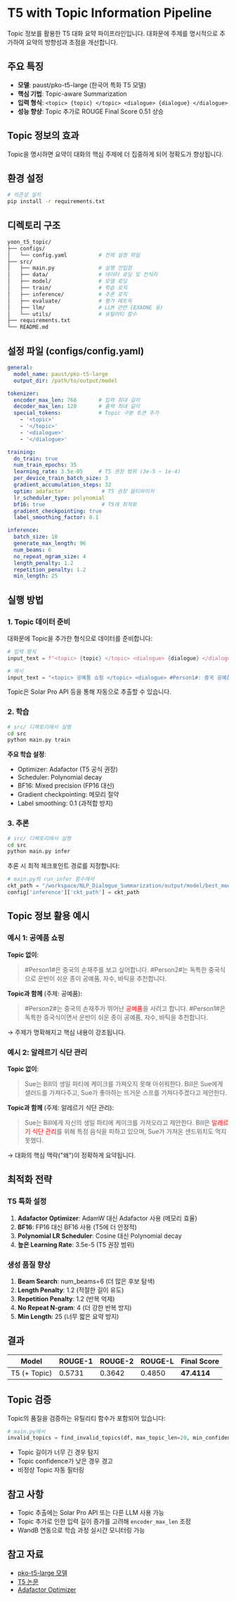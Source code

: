 # T5 with Topic Information Pipeline

Topic 정보를 활용한 T5 대화 요약 파이프라인입니다. 대화문에 주제를 명시적으로 추가하여 요약의 방향성과 초점을 개선합니다.

## 주요 특징

- **모델**: paust/pko-t5-large (한국어 특화 T5 모델)
- **핵심 기법**: Topic-aware Summarization
- **입력 형식**: `<topic> {topic} </topic> <dialogue> {dialogue} </dialogue>`
- **성능 향상**: Topic 추가로 ROUGE Final Score 0.51 상승

## Topic 정보의 효과

Topic을 명시하면 요약이 대화의 핵심 주제에 더 집중하게 되어 정확도가 향상됩니다.

## 환경 설정

```bash
# 의존성 설치
pip install -r requirements.txt
```

## 디렉토리 구조

```bash
yoon_t5_topic/
├── configs/
│   └── config.yaml          # 전체 설정 파일
├── src/
│   ├── main.py              # 실행 진입점
│   ├── data/                # 데이터 로딩 및 전처리
│   ├── model/               # 모델 로딩
│   ├── train/               # 학습 로직
│   ├── inference/           # 추론 로직
│   ├── evaluate/            # 평가 메트릭
│   ├── llm/                 # LLM 관련 (EXAONE 등)
│   └── utils/               # 유틸리티 함수
├── requirements.txt
└── README.md
```

## 설정 파일 (configs/config.yaml)

```yaml
general:
  model_name: paust/pko-t5-large
  output_dir: /path/to/output/model

tokenizer:
  encoder_max_len: 768       # 입력 최대 길이
  decoder_max_len: 128       # 출력 최대 길이
  special_tokens:            # Topic 구분 토큰 추가
    - '<topic>'
    - '</topic>'
    - '<dialogue>'
    - '</dialogue>'

training:
  do_train: true
  num_train_epochs: 35
  learning_rate: 3.5e-05     # T5 권장 범위 (3e-5 ~ 1e-4)
  per_device_train_batch_size: 3
  gradient_accumulation_steps: 32
  optim: adafactor            # T5 권장 옵티마이저
  lr_scheduler_type: polynomial
  bf16: true                  # T5에 최적화
  gradient_checkpointing: true
  label_smoothing_factor: 0.1

inference:
  batch_size: 18
  generate_max_length: 96
  num_beams: 6
  no_repeat_ngram_size: 4
  length_penalty: 1.2
  repetition_penalty: 1.2
  min_length: 25
```

## 실행 방법

### 1. Topic 데이터 준비

대화문에 Topic을 추가한 형식으로 데이터를 준비합니다:

```python
# 입력 형식
input_text = f"<topic> {topic} </topic> <dialogue> {dialogue} </dialogue>"

# 예시
input_text = "<topic> 공예품 쇼핑 </topic> <dialogue> #Person1#: 중국 공예품을 보고 싶어요... </dialogue>"
```

Topic은 Solar Pro API 등을 통해 자동으로 추출할 수 있습니다.

### 2. 학습

```bash
# src/ 디렉토리에서 실행
cd src
python main.py train
```

**주요 학습 설정**:

- Optimizer: Adafactor (T5 공식 권장)
- Scheduler: Polynomial decay
- BF16: Mixed precision (FP16 대신)
- Gradient checkpointing: 메모리 절약
- Label smoothing: 0.1 (과적합 방지)

### 3. 추론

```bash
# src/ 디렉토리에서 실행
cd src
python main.py infer
```

추론 시 최적 체크포인트 경로를 지정합니다:

```python
# main.py의 run_infer 함수에서
ckt_path = "/workspace/NLP_Dialogue_Summarization/output/model/best_model"
config['inference']['ckt_path'] = ckt_path
```

## Topic 정보 활용 예시

### 예시 1: 공예품 쇼핑

**Topic 없이**:
> #Person1#은 중국의 손재주를 보고 싶어합니다. #Person2#는 독특한 중국식으로 운반이 쉬운 종이 공예품, 자수, 바틱을 추천합니다.

**Topic과 함께** (주제: 공예품):
> #Person2#는 중국의 손재주가 뛰어난 <span style="color:red">공예품</span>을 사려고 합니다. #Person1#은 독특한 중국식이면서 운반이 쉬운 종이 공예품, 자수, 바틱을 추천합니다.

→ 주제가 명확해지고 핵심 내용이 강조됩니다.

### 예시 2: 알레르기 식단 관리

**Topic 없이**:
> Sue는 Bill의 생일 파티에 케이크를 가져오지 못해 아쉬워한다. Bill은 Sue에게 샐러드를 가져다주고, Sue가 좋아하는 뜨거운 스프를 가져다주겠다고 제안한다.

**Topic과 함께** (주제: 알레르기 식단 관리):
> Sue는 Bill에게 자신의 생일 파티에 케이크를 가져오라고 제안한다. Bill은 <span style="color:red">알레르기 식단 관리</span>를 위해 특정 음식을 피하고 있으며, Sue가 가져온 샌드위치도 먹지 못했다.

→ 대화의 핵심 맥락("왜")이 정확하게 요약됩니다.

## 최적화 전략

### T5 특화 설정

1. **Adafactor Optimizer**: AdamW 대신 Adafactor 사용 (메모리 효율)
2. **BF16**: FP16 대신 BF16 사용 (T5에 더 안정적)
3. **Polynomial LR Scheduler**: Cosine 대신 Polynomial decay
4. **높은 Learning Rate**: 3.5e-5 (T5 권장 범위)

### 생성 품질 향상

1. **Beam Search**: num_beams=6 (더 많은 후보 탐색)
2. **Length Penalty**: 1.2 (적절한 길이 유도)
3. **Repetition Penalty**: 1.2 (반복 억제)
4. **No Repeat N-gram**: 4 (더 강한 반복 방지)
5. **Min Length**: 25 (너무 짧은 요약 방지)

## 결과

| Model | ROUGE-1 | ROUGE-2 | ROUGE-L | Final Score |
|--------|---------|---------|---------|-------------|
| T5 (+ Topic) | 0.5731 | 0.3642 | 0.4850 | **47.4114** |

## Topic 검증

Topic의 품질을 검증하는 유틸리티 함수가 포함되어 있습니다:

```python
# main.py에서
invalid_topics = find_invalid_topics(df, max_topic_len=20, min_confidence=0.7)
```

- Topic 길이가 너무 긴 경우 탐지
- Topic confidence가 낮은 경우 경고
- 비정상 Topic 자동 필터링

## 참고 사항

- Topic 추출에는 Solar Pro API 또는 다른 LLM 사용 가능
- Topic 추가로 인한 입력 길이 증가를 고려해 `encoder_max_len` 조정
- WandB 연동으로 학습 과정 실시간 모니터링 가능

## 참고 자료

- [pko-t5-large 모델](https://huggingface.co/paust/pko-t5-large)
- [T5 논문](https://arxiv.org/abs/1910.10683)
- [Adafactor Optimizer](https://arxiv.org/abs/1804.04235)
